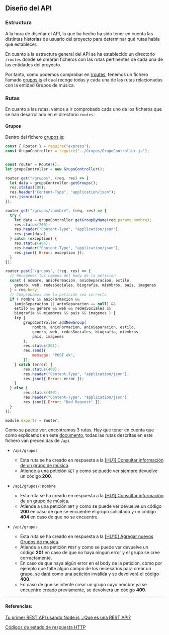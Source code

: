 ## Diseño del API

<!-- ![](../Img/ "") -->

### Estructura

A la hora de diseñar el API, lo que ha hecho ha sido tener en cuenta las distintas historias de usuario del proyecto para determinar qué rutas había que establecer.

En cuanto a la estructura general del API se ha establecido un directorio `/routes` donde se crearán ficheros con las rutas pertinentes de cada una de las entidades del proyecto.

Por tanto, como podemos comprobar en [\routes](../../src/routes), tenemos un fichero llamado [grupos.js](../../src/routes/grupos.js) el cual recoge todas y cada una de las rutas relacionadas con la entidad Grupos de música.


### Rutas

En cuanto a las rutas, vamos a ir comprobado cada uno de los ficheros que se han desarrollado en el directorio `routes`:

#### Grupos

Dentro del fichero [grupos.js](../../src/routes/grupos.js):

```javascript
const { Router } = require("express");
const GrupoController = require("../Grupos/GrupoController.js");


const router = Router();
let grupoController = new GrupoController();

router.get("/grupos", (req, res) => {
  let data = grupoController.getGroups();
  res.status(200);
  res.header("Content-Type", "application/json");
  res.json(data);
});

router.get("/grupos/:nombre", (req, res) => {
  try {
    let data = grupoController.getGroupByName(req.params.nombre);
    res.status(200);
    res.header("Content-Type", "application/json");
    res.json(data);
  } catch (exception) {
    res.status(404);
    res.header("Content-Type", "application/json");
    res.json({ Error: exception });
  }
});

router.post("/grupos", (req, res) => {
  // Recogemos los campos del body de la peticion
  const { nombre, anioFormacion, anioSeparacion, estilo,
    genero, web, redesSociales, biografia, miembros, pais, imagenes
  } = req.body;
  // Comprobamos que la petición sea correcta
  if ( nombre && anioFormacion && 
    (anioSeparacion || anioSeparacion == null) &&
    estilo && genero && web && redesSociales &&
    biografia && miembros && pais && imagenes ) {
    try {
        grupoController.addNewGroup(
            nombre, anioFormacion, anioSeparacion, estilo,
            genero, web, redesSociales, biografia, miembros,
            pais, imagenes
        );
        res.status(201);
        res.send({
            message: "POST ok",
        });
    } catch (error) {
        res.status(409);
        res.header("Content-Type", "application/json");
        res.json({ Error: error });
    }
  } else {
        res.status(400);
        res.header("Content-Type", "application/json");
        res.json({ Error: "Bad Request" });
  }
});

module.exports = router;
```
Como se puede ver, encontramos 3 rutas. Hay que tener en cuenta que como explicamos en este [documento](./justificacionFrameworkElegido.md), todas las rutas descritas en este fichero van precedidas de `/api`

- `/api/grupos` 
  - Esta ruta se ha creado en respuesta a la [[HU1] Consultar información de un grupo de música](https://github.com/AngelValera/LyricsHunter/issues/12).
  - Atiende a una petición `GET` y como se puede ver siempre devuelve un código **200**. 
  
- `/api/grupos/:nombre`
  - Esta ruta se ha creado en respuesta a la [[HU1] Consultar información de un grupo de música](https://github.com/AngelValera/LyricsHunter/issues/12).
  - Atiende a una petición `GET` y como se puede ver devuelve un código **200** en caso de que se encuentre el grupo solicitado y un código **404** en caso de que no se encuentre.
  
- `/api/grupos` 
  - Esta ruta se ha creado en respuesta a la [[HU10] Agregar nuevos Grupos de musica](https://github.com/AngelValera/LyricsHunter/issues/66).
  - Atiende a una petición `POST` y como se puede ver devuelve un código **201** en caso de que no haya ningún error y el grupo se cree correctamente. 
  - En caso de que haya algún error en el body de la petición, como por ejemplo que falte algún campo de los necesarios para crear un grupo, se dará como una petición inválida y se devolverá el código **400**.
  - En caso de que se intente crear un grupo cuyo nombre ya se encuentre creado previamente, se devolverá un código **409**.

---
#### Referencias:

[Tu primer REST API usando Node.js, ¿Que es una REST API?](https://www.youtube.com/watch?v=bK3AJfs7qNY&t=1867s)

[Códigos de estado de respuesta HTTP](https://developer.mozilla.org/es/docs/Web/HTTP/Status)

[]()

[]()

[]()